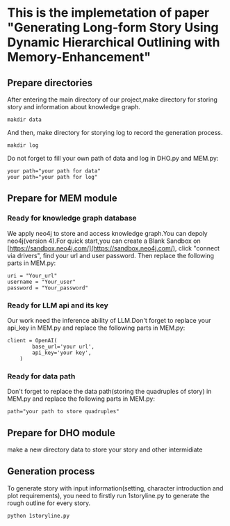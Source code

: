 # This is the implemetation of paper "Generating Long-form Story Using Dynamic Hierarchical Outlining with Memory-Enhancement"
## Prepare directories
After entering the main directory of our project,make directory for storing story and information about knowledge graph.
```
makdir data
```
 
And then, make directory for storying log to record the generation process.
```
makdir log

```
Do not forget to fill your own path of data and log in DHO.py and MEM.py:

```
your path="your path for data"
your path="your path for log"

```

## Prepare for MEM module
### Ready for knowledge graph database
We apply neo4j to store and access knowledge graph.You can depoly neo4j(version 4).For quick start,you can create a Blank Sandbox on [https://sandbox.neo4j.com/](https://sandbox.neo4j.com/), click "connect via drivers", find your url and user password. Then replace the following parts in MEM.py:
```
uri = "Your_url"
username = "Your_user"     
password = "Your_password"
```

### Ready for LLM api and its key
Our work need the inference ability of LLM.Don't forget to replace your api_key in MEM.py and replace the following parts in MEM.py:
```
client = OpenAI(
        base_url='your url',
        api_key='your key',
    )
```

### Ready for data path
Don't forget to replace the data path(storing the quadruples  of story) in MEM.py and replace the following parts in MEM.py:
```
path="your path to store quadruples"
```

## Prepare for DHO module
make a new directory data to store your story and other intermidiate 



## Generation process
To generate story with input information(setting, character introduction and plot requirements), you need to firstly run 1storyline.py to generate the rough outline for every story.
```
python 1storyline.py
```
